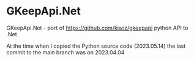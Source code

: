 # GKeepApi.Net

GKeepApi.Net - port of https://github.com/kiwiz/gkeepapi python API to .Net

At the time when I copied the Python source code (2023.05.14) the last commit to the main branch was on 2023.04.04
